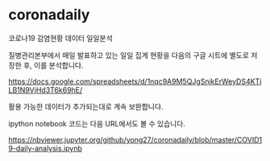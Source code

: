 # coronadaily

코로나19 감염현황 데이터 일일분석

질병관리본부에서 매일 발표하고 있는 일일 집계 현황을 다음의 구글 시트에 별도로 저장한 후, 이를 분석합니다.

https://docs.google.com/spreadsheets/d/1nqc9A9M5QJgSnjkErWeyDS4KTiLB1N9VjHd3T6k69hE/

활용 가능한 데이터가 추가되는대로 계속 보완합니다.

ipython notebook 코드는 다음 URL에서도 볼 수 있습니다.

https://nbviewer.jupyter.org/github/yong27/coronadaily/blob/master/COVID19-daily-analysis.ipynb

